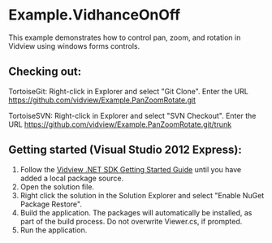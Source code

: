 Example.VidhanceOnOff
==============

This example demonstrates how to control pan, zoom, and rotation in Vidview using windows forms controls.

Checking out:
-------------
TortoiseGit:
Right-click in Explorer and select "Git Clone". Enter the URL https://github.com/vidview/Example.PanZoomRotate.git

TortoiseSVN:
Right-click in Explorer and select "SVN Checkout". Enter the URL https://github.com/vidview/Example.PanZoomRotate.git/trunk

Getting started (Visual Studio 2012 Express):
-------------------------------------
1. Follow the [Vidview .NET SDK Getting Started Guide](https://aurora.imint.se/help/vidview/sdk/.net/Vidview%20.NET%20SDK%20Getting%20Started%20Guide.html) until you have added a local package source. 
2. Open the solution file.
3. Right click the solution in the Solution Explorer and select "Enable NuGet Package Restore".
4. Build the application. The packages will automatically be installed, as part of the build process. Do not overwrite Viewer.cs, if prompted. 
5. Run the application.